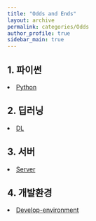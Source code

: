 ```yaml
---
title: "Odds and Ends"
layout: archive
permalink: categories/Odds
author_profile: true
sidebar_main: true
---
```


## 1. 파이썬 
<li><a href="/categories/odds-python" class="splitter">Python</a></li>  


## 2. 딥러닝
<li><a href="/categories/odds-deep_learning" class="splitter">DL</a></li>  


## 3. 서버
<li><a href="/categories/odds-server" class="splitter">Server</a></li>  
 

## 4. 개발환경

<li><a href="/categories/odds-environment" class="splitter">Develop-environment</a></li>  

